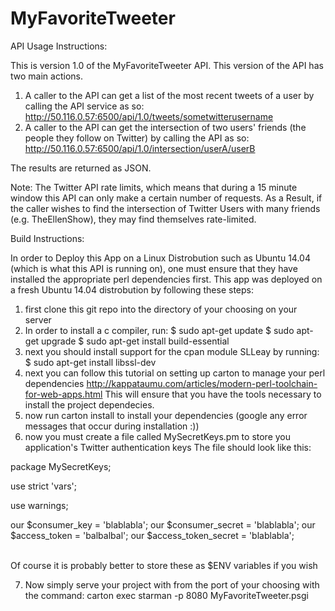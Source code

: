 # MyFavoriteTweeter


API Usage Instructions:

This is version 1.0 of the MyFavoriteTweeter API.  This version of the API has two main actions.
1. A caller to the API can get a list of the most recent tweets of a user by calling the API service as so:
  http://50.116.0.57:6500/api/1.0/tweets/sometwitterusername
2. A caller to the API can get the intersection of two users' friends (the people they follow on Twitter) by calling the API as so:
  http://50.116.0.57:6500/api/1.0/intersection/userA/userB
  
The results are returned as JSON.

Note:
  The Twitter API rate limits, which means that during a 15 minute window this API can only make a certain number of requests.
  As a Result, if the caller wishes to find the intersection of Twitter Users with many friends (e.g. TheEllenShow), they may find themselves rate-limited.


Build Instructions:

In order to Deploy this App on a Linux Distrobution such as Ubuntu 14.04 (which is what this API is running on), one must ensure that they have installed the appropriate perl dependencies first.  This app was deployed on a fresh Ubuntu 14.04 distrobution by following these steps:
1. first clone this git repo into the directory of your choosing on your server
2. In order to install a c compiler, run:
  $ sudo apt-get update
  $ sudo apt-get upgrade
  $ sudo apt-get install build-essential
3. next you should install support for the cpan module SLLeay by running:
  $ sudo apt-get install libssl-dev
4. next you can follow this tutorial on setting up carton to manage your perl dependencies
  http://kappataumu.com/articles/modern-perl-toolchain-for-web-apps.html
  This will ensure that you have the tools necessary to install the project dependecies.
5. now run carton install to install your dependencies (google any error messages that occur during installation :))
6. now you must create a file called MySecretKeys.pm to store you application's Twitter authentication keys
The file should look like this:
<div>

<p>package MySecretKeys;</p>
<p>use strict 'vars';</p>
<p>use warnings;</p>

our $consumer_key = 'blablabla';
our $consumer_secret = 'blablabla';
our $access_token = 'balbalbal';
our $access_token_secret = 'blablabla';
</div>
</br>
Of course it is probably better to store these as $ENV variables if you wish

7. Now simply serve your project with from the port of your choosing with the command:
  carton exec starman -p 8080 MyFavoriteTweeter.psgi

